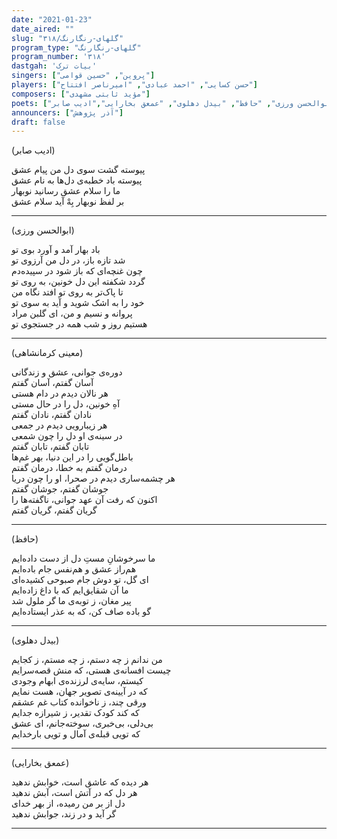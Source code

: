 ```yaml
---
date: "2021-01-23"
date_aired: ""
slug: "گلهای-رنگارنگ/۳۱۸"
program_type: "گلهای-رنگارنگ"
program_number: '۳۱۸'
dastgah: 'بیات ترک'
singers: ["پروین", "حسین قوامی"]
players: ["حسن کسایی", "احمد عبادی", "امیرناصر افتتاح"]
composers: ["مؤید ثابتی مشهدی"]
poets: ["معینی کرمانشاهی", "ابوالحسن ورزی", "حافظ", "بیدل دهلوی", "عمعق بخارایی","ادیب صابر"]
announcers: ["آذر پژوهش"]
draft: false
---
```


(ادیب صابر)

پیوسته گشت سوی دل من پیام عشق  
پیوسته باد خطبه‌ی دل‌ها به نام عشق  
ما را سلام عشق رسانید نوبهار  
بر لفظ نوبهار بِهْ آید سلام عشق  

---  

(ابوالحسن ورزی)  

باد بهار آمد و آورد بوی تو  
شد تازه باز، در دل من آرزوی تو  
چون غنچه‌ای که باز شود در سپیده‌دم  
گردد شکفته این دل خونین، به روی تو  
تا پاک‌تر به روی تو افتد نگاه من  
خود را به اشک شوید و آید به سوی تو  
پروانه و نسیم و من، ای گلبن مراد  
هستیم روز و شب همه در جستجوی تو  

---  

(معینی کرمانشاهی)  

دوره‌ی جوانی، عشق و زندگانی  
آسان گفتم، آسان گفتم  
هر نالان دیدم در دام هستی  
آهِ خونین، دل را در حال مستی  
نادان گفتم، نادان گفتم  
هر زیبارویی دیدم در جمعی  
در سینه‌ی او دل را چون شمعی  
تابان گفتم، تابان گفتم  
باطل‌گویی را در این دنیا، بهر غم‌ها  
درمان گفتم به خطا، درمان گفتم  
هر چشمه‌ساری دیدم در صحرا، او را چون دریا  
جوشان گفتم، جوشان گفتم  
اکنون که رفت آن عهد جوانی، ناگفته‌ها را  
گریان گفتم، گریان گفتم  

---  

(حافظ)  

ما سرخوشانِ مستِ دل‌ از‌ دست داده‌ایم  
هم‌راز عشق و هم‌نفس جام باده‌ایم  
ای گل، تو دوش جام صبوحی کشیده‌ای  
ما آن شقایق‌ایم که با داغ زاده‌ایم  
پیر مغان، ز توبه‌ی ما گر ملول شد  
گو باده صاف کن، که به عذر ایستاده‌ایم  

---  

(بیدل دهلوی)  

من ندانم ز چه دستم، ز چه مستم، ز کجایم  
چیست افسانه‌ی هستی، که منش قصه‌سرایم  
کیستم، سایه‌ی لرزنده‌ی ابهام وجودی  
که در آیینه‌ی تصویر جهان، هست نمایم  
ورقی چند، ز ناخوانده کتاب غم عشقم  
که کند کودک تقدیر، ز شیرازه جدایم  
بی‌دلی، بی‌خبری، سوخته‌جانم، ای عشق  
که تویی قبله‌ی آمال و تویی بارخدایم  

---  

(عمعق بخارایی)  

هر دیده که عاشق است، خوابش ندهید  
هر دل که در آتش است، آبش ندهید  
دل از بر من رمیده، از بهر خدای  
گر آید و در زند، جوابش ندهید  

---

